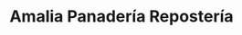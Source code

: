 ---
title: "Amalia Panadería Repostería"
url: /copacabana/amalia-panaderia-reposteria/
shop: panadería
---
